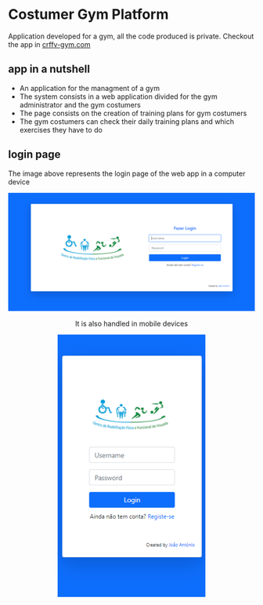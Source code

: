 # Costumer Gym Platform

Application developed for a gym, all the code produced is private. 
Checkout the app in [crffv-gym.com](https://crffv-gym.com/)

## app in a nutshell
* An application for the managment of a gym
* The system consists in a web application divided for the gym administrator and the gym costumers
* The page consists on the creation of training plans for gym costumers
* The gym costumers can check their daily training plans and which exercises they have to do

## login page
The image above represents the login page of the web app in a computer device

<img src="/screenshots/login-page.png">

<p align="center"> 
  It is also handled in mobile devices
</p>

<p align="center"> 
  <img src="/screenshots/login-page-mb.png">
</p>

